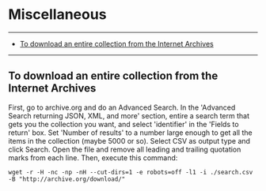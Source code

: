 # Miscellaneous

---

* [To download an entire collection from the Internet Archives](#878ae23c-4921-478b-a629-9f635313f7f2)

---




<div id="878ae23c-4921-478b-a629-9f635313f7f2">

## To download an entire collection from the Internet Archives

</div>

First, go to archive.org and do an Advanced Search.  In the 'Advanced Search returning JSON, XML, and more' section,
entire a search term that gets you the collection you want, and select 'identifier' in the 'Fields to return' box.
Set 'Number of results' to a number large enough to get all the items in the collection (maybe 5000 or so).
Select CSV as output type and click Search.  Open the file and remove all leading and trailing quotation marks from
each line.  Then, execute this command:

    wget -r -H -nc -np -nH --cut-dirs=1 -e robots=off -l1 -i ./search.csv -B "http://archive.org/download/"
